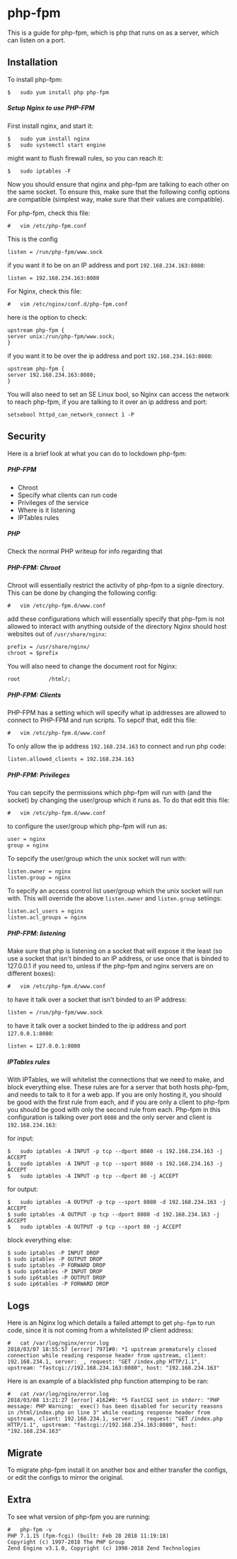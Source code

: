 # php-fpm
This is a guide for php-fpm, which is php that runs on as a server, which can listen on a port.

## Installation

To install php-fpm:
```
$	sudo yum install php php-fpm
```

##### Setup Nginx to use PHP-FPM

First install nginx, and start it:
```
$	sudo yum install nginx
$	sudo systemctl start engine
```

might want to flush firewall rules, so you can reach it:
```
$	sudo iptables -F
```

Now you should ensure that nginx and php-fpm are talking to each other on the same socket. To ensure this, make sure that the following config options are compatible (simplest way, make sure that their values are compatible).

For php-fpm, check this file:
```
#	vim /etc/php-fpm.conf
```

This is the config 
```
listen = /run/php-fpm/www.sock
```
if you want it to be on an IP address and port `192.168.234.163:8080`:
```
listen = 192.168.234.163:8080
```

For Nginx, check this file:
```
#	vim /etc/nginx/conf.d/php-fpm.conf
```

here is the option to check:
```
upstream php-fpm {
server unix:/run/php-fpm/www.sock;
}
```

if you want it to be over the ip address and port `192.168.234.163:8080`:
```
upstream php-fpm {
server 192.168.234.163:8080;
}
```

You will also need to set an SE Linux bool, so Nginx can access the network to reach php-fpm, if you are talking to it over an ip address and port:
```
setsebool httpd_can_network_connect 1 -P
```

## Security

Here is a brief look at what you can do to lockdown php-fpm:

##### PHP-FPM
*	Chroot
*	Specify what clients can run code
*	Privileges of the service
*	Where is it listening 
* IPTables rules

##### PHP
Check the normal PHP writeup for info regarding that

##### PHP-FPM: Chroot

Chroot will essentially restrict the activity of php-fpm to a signle directory. This can be done by changing the following config:
```
#	vim /etc/php-fpm.d/www.conf
```

add these configurations which will essentially specify that php-fpm is not allowed to interact with anything outside of the directory Nginx should host websites out of `/usr/share/nginx`:
```
prefix = /usr/share/nginx/
chroot = $prefix
```

You will also need to change the document root for Nginx:
```
root         /html/;
```

##### PHP-FPM: Clients

PHP-FPM has a setting which will specify what ip addresses are allowed to connect to PHP-FPM and run scripts. To sepcif that, edit this file:

```
#	vim /etc/php-fpm.d/www.conf
```

To only allow the ip address `192.168.234.163` to connect and run php code:

```
listen.allowed_clients = 192.168.234.163
```

##### PHP-FPM: Privileges

You can sepcify the permissions which php-fpm will run with (and the socket) by changing the user/group which it runs as. To do that edit this file:

```
#	vim /etc/php-fpm.d/www.conf
```

to configure the user/group which php-fpm will run as:
```
user = nginx
group = nginx
```
To sepcify the user/group which the unix socket will run with:

```
listen.owner = nginx
listen.group = nginx
```

To sepcify an access control list user/group which the unix socket will run with. This will override the above `listen.owner` and `listen.group` setiings:

```
listen.acl_users = nginx
listen.acl_groups = nginx

```

##### PHP-FPM: listening

Make sure that php is listening on a socket that will expose it the least (so use a socket that isn't binded to an IP address, or use once that is binded to 127.0.0.1 if you need to, unless if the php-fpm and nginx servers are on different boxes):

```
#	vim /etc/php-fpm.d/www.conf
```

to have it talk over a socket that isn't binded to an IP address:
```
listen = /run/php-fpm/www.sock
```
to have it talk over a socket binded to the ip address and port `127.0.0.1:8080`:
```
listen = 127.0.0.1:8080
```
##### IPTables rules

With IPTables, we will whitelist the connections that we need to make, and block everything else. These rules are for a server that both hosts php-fpm, and needs to talk to it for a web app. If you are only hosting it, you should be good with the first rule from each, and if you are only a client to php-fpm you should be good with only the second rule from each. Php-fpm in this configuration is talking over port `8080` and the only server and client is `192.168.234.163`:

for input:
```
$	sudo iptables -A INPUT -p tcp --dport 8080 -s 192.168.234.163 -j ACCEPT
$	sudo iptables -A INPUT -p tcp --sport 8080 -s 192.168.234.163 -j ACCEPT
$	sudo iptables -A INPUT -p tcp --dport 80 -j ACCEPT
```

for output:
```
$	sudo iptables -A OUTPUT -p tcp --sport 8080 -d 192.168.234.163 -j ACCEPT
$ sudo iptables -A OUTPUT -p tcp --dport 8080 -d 192.168.234.163 -j ACCEPT
$	sudo iptables -A OUTPUT -p tcp --sport 80 -j ACCEPT
```

block everything else:
```
$ sudo iptables -P INPUT DROP
$ sudo iptables -P OUTPUT DROP
$ sudo iptables -P FORWARD DROP
$ sudo ip6tables -P INPUT DROP
$ sudo ip6tables -P OUTPUT DROP
$ sudo ip6tables -P FORWARD DROP
```

## Logs

Here is an Nginx log which details a failed attempt to get `php-fpm` to run code, since it is not coming from a whitelisted IP client address:
```
#	cat /var/log/nginx/error.log
2018/03/07 18:55:57 [error] 7971#0: *1 upstream prematurely closed connection while reading response header from upstream, client: 192.168.234.1, server: _, request: "GET /index.php HTTP/1.1", upstream: "fastcgi://192.168.234.163:8080", host: "192.168.234.163"
```

Here is an example of a blacklisted php function attemping to be ran:
```
#	cat /var/log/nginx/error.log
2018/03/08 13:21:27 [error] 4162#0: *5 FastCGI sent in stderr: "PHP message: PHP Warning:  exec() has been disabled for security reasons in /html/index.php on line 3" while reading response header from upstream, client: 192.168.234.1, server: _, request: "GET /index.php HTTP/1.1", upstream: "fastcgi://192.168.234.163:8080", host: "192.168.234.163"
```
## Migrate

To migrate php-fpm install it on another box and either transfer the configs, or edit the configs to mirror the original.

## Extra

To see what version of php-fpm you are running:
```
#	php-fpm -v
PHP 7.1.15 (fpm-fcgi) (built: Feb 28 2018 11:19:18)
Copyright (c) 1997-2018 The PHP Group
Zend Engine v3.1.0, Copyright (c) 1998-2018 Zend Technologies
```
